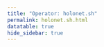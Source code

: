 ```yaml
---
title: "Operator: holonet.sh"
permalink: holonet.sh.html
datatable: true
hide_sidebar: true
---
```


<div>                        <script type="text/javascript">window.PlotlyConfig = {MathJaxConfig: 'local'};</script>
        <script src="https://cdn.plot.ly/plotly-2.4.2.min.js"></script>                <div id="ab0b758b-42b9-42cb-ae71-512c8f0985d7" class="plotly-graph-div" style="height:100%; width:100%;"></div>            <script type="text/javascript">                                    window.PLOTLYENV=window.PLOTLYENV || {};                                    if (document.getElementById("ab0b758b-42b9-42cb-ae71-512c8f0985d7")) {                    Plotly.newPlot(                        "ab0b758b-42b9-42cb-ae71-512c8f0985d7",                        [{"name":"exit probability (%)","type":"scatter","x":["2022-03-07","2022-03-08","2022-03-09","2022-03-10","2022-03-11","2022-03-12","2022-03-13","2022-03-14","2022-03-15","2022-03-16","2022-03-17","2022-03-18","2022-03-19","2022-03-20","2022-03-21","2022-03-22","2022-03-23","2022-03-24","2022-03-25","2022-03-26","2022-03-27","2022-03-28","2022-03-29","2022-03-30","2022-03-31","2022-04-01","2022-04-02","2022-04-03","2022-04-04","2022-04-05","2022-04-06","2022-04-07","2022-04-08","2022-04-09","2022-04-10","2022-04-11","2022-04-12","2022-04-13","2022-04-14","2022-04-15","2022-04-16","2022-04-17","2022-04-18","2022-04-19","2022-04-20","2022-04-21","2022-04-22","2022-04-23","2022-04-24","2022-04-25","2022-04-26","2022-04-27","2022-04-28","2022-04-29","2022-04-30","2022-05-01","2022-05-02","2022-05-03","2022-05-04","2022-05-05","2022-05-06","2022-05-07","2022-05-08","2022-05-09","2022-05-10","2022-05-11","2022-05-12","2022-05-13","2022-05-14","2022-05-15","2022-05-16","2022-05-17","2022-05-18","2022-05-19","2022-05-20","2022-05-21","2022-05-22","2022-05-23","2022-05-24","2022-05-25","2022-05-26","2022-05-27","2022-05-28","2022-05-29","2022-05-30","2022-05-31","2022-06-01","2022-06-02","2022-06-03","2022-06-04","2022-06-05","2022-06-06","2022-06-07","2022-06-08","2022-06-09","2022-06-10","2022-06-11","2022-06-12","2022-06-13","2022-06-14","2022-06-15","2022-06-16","2022-06-17","2022-06-18","2022-06-19","2022-06-20","2022-06-21","2022-06-22","2022-06-23","2022-06-24","2022-06-25","2022-06-26","2022-06-27","2022-06-28","2022-06-29","2022-06-30","2022-07-01","2022-07-02","2022-07-03","2022-07-04","2022-07-05","2022-07-06","2022-07-07","2022-07-08","2022-07-09","2022-07-10","2022-07-11","2022-07-12","2022-07-13","2022-07-14","2022-07-15","2022-07-16","2022-07-17","2022-07-18","2022-07-19","2022-07-20","2022-07-21","2022-07-22","2022-07-23","2022-07-24","2022-07-25","2022-07-26","2022-07-27","2022-07-28","2022-07-29","2022-07-30","2022-07-31","2022-08-01","2022-08-02","2022-08-03","2022-08-04","2022-08-05","2022-08-06","2022-08-07","2022-08-08","2022-08-10","2022-08-11","2022-08-12","2022-08-13","2022-08-14","2022-08-15","2022-08-16","2022-08-17","2022-08-18","2022-08-19","2022-08-20","2022-08-21","2022-08-22","2022-08-23","2022-08-24","2022-08-25","2022-08-26","2022-08-27","2022-08-28","2022-08-29","2022-08-30","2022-08-31","2022-09-01","2022-09-02","2022-09-03","2022-09-04","2022-09-05","2022-09-06","2022-09-07","2022-09-08","2022-09-09","2022-09-10","2022-09-11","2022-09-12"],"xaxis":"x","y":[0.0,0.0,0.0,0.01,null,null,null,0.04,0.04,0.05,0.07,0.09,0.09,0.09,0.1,0.1,0.1,0.1,0.09,0.1,0.1,0.09,0.1,0.1,0.1,0.09,0.1,0.1,0.1,0.11,0.11,0.11,0.11,0.11,0.1,0.11,0.11,0.1,0.09,0.09,0.11,0.11,0.12,0.14,0.15,0.17,0.2,0.21,0.21,0.23,0.25,0.34,0.36,0.35,0.35,0.35,0.34,0.33,0.33,0.35,0.35,0.35,0.4,0.38,0.39,0.38,0.35,0.4,0.41,0.4,0.4,0.39,0.39,0.38,0.4,0.37,0.39,0.39,0.39,0.38,0.41,0.4,0.41,0.43,0.44,0.17,0.18,0.15,0.16,0.15,0.15,0.16,0.17,0.16,0.16,0.17,0.17,0.35,0.37,0.39,0.38,0.47,0.17,0.17,0.18,0.18,0.2,0.23,0.21,0.23,0.24,0.26,0.29,0.31,0.35,0.35,0.3,0.29,0.33,0.32,0.34,0.36,0.35,0.36,0.42,0.47,0.48,0.48,0.48,0.48,0.51,0.52,0.56,0.55,0.59,0.58,0.54,0.59,0.56,0.53,0.53,0.52,0.49,0.5,0.51,0.49,0.45,0.45,0.45,0.25,0.25,0.29,0.27,0.23,0.27,0.25,0.24,0.25,0.24,0.28,0.27,0.28,0.13,0.13,0.13,0.16,0.14,0.15,0.16,0.17,0.17,0.16,0.16,0.16,0.15,0.16,0.12,0.16,0.16,0.17,0.15,0.15,0.15,0.15,0.16,0.16,0.15,0.16,0.15],"yaxis":"y"},{"name":"guard probability (%)","type":"scatter","x":["2022-03-07","2022-03-08","2022-03-09","2022-03-10","2022-03-11","2022-03-12","2022-03-13","2022-03-14","2022-03-15","2022-03-16","2022-03-17","2022-03-18","2022-03-19","2022-03-20","2022-03-21","2022-03-22","2022-03-23","2022-03-24","2022-03-25","2022-03-26","2022-03-27","2022-03-28","2022-03-29","2022-03-30","2022-03-31","2022-04-01","2022-04-02","2022-04-03","2022-04-04","2022-04-05","2022-04-06","2022-04-07","2022-04-08","2022-04-09","2022-04-10","2022-04-11","2022-04-12","2022-04-13","2022-04-14","2022-04-15","2022-04-16","2022-04-17","2022-04-18","2022-04-19","2022-04-20","2022-04-21","2022-04-22","2022-04-23","2022-04-24","2022-04-25","2022-04-26","2022-04-27","2022-04-28","2022-04-29","2022-04-30","2022-05-01","2022-05-02","2022-05-03","2022-05-04","2022-05-05","2022-05-06","2022-05-07","2022-05-08","2022-05-09","2022-05-10","2022-05-11","2022-05-12","2022-05-13","2022-05-14","2022-05-15","2022-05-16","2022-05-17","2022-05-18","2022-05-19","2022-05-20","2022-05-21","2022-05-22","2022-05-23","2022-05-24","2022-05-25","2022-05-26","2022-05-27","2022-05-28","2022-05-29","2022-05-30","2022-05-31","2022-06-01","2022-06-02","2022-06-03","2022-06-04","2022-06-05","2022-06-06","2022-06-07","2022-06-08","2022-06-09","2022-06-10","2022-06-11","2022-06-12","2022-06-13","2022-06-14","2022-06-15","2022-06-16","2022-06-17","2022-06-18","2022-06-19","2022-06-20","2022-06-21","2022-06-22","2022-06-23","2022-06-24","2022-06-25","2022-06-26","2022-06-27","2022-06-28","2022-06-29","2022-06-30","2022-07-01","2022-07-02","2022-07-03","2022-07-04","2022-07-05","2022-07-06","2022-07-07","2022-07-08","2022-07-09","2022-07-10","2022-07-11","2022-07-12","2022-07-13","2022-07-14","2022-07-15","2022-07-16","2022-07-17","2022-07-18","2022-07-19","2022-07-20","2022-07-21","2022-07-22","2022-07-23","2022-07-24","2022-07-25","2022-07-26","2022-07-27","2022-07-28","2022-07-29","2022-07-30","2022-07-31","2022-08-01","2022-08-02","2022-08-03","2022-08-04","2022-08-05","2022-08-06","2022-08-07","2022-08-08","2022-08-10","2022-08-11","2022-08-12","2022-08-13","2022-08-14","2022-08-15","2022-08-16","2022-08-17","2022-08-18","2022-08-19","2022-08-20","2022-08-21","2022-08-22","2022-08-23","2022-08-24","2022-08-25","2022-08-26","2022-08-27","2022-08-28","2022-08-29","2022-08-30","2022-08-31","2022-09-01","2022-09-02","2022-09-03","2022-09-04","2022-09-05","2022-09-06","2022-09-07","2022-09-08","2022-09-09","2022-09-10","2022-09-11","2022-09-12"],"xaxis":"x","y":[0.0,0.0,0.0,0.0,null,null,null,0.0,0.0,0.0,0.0,0.0,0.0,0.0,0.0,0.0,0.0,0.0,0.0,0.0,0.0,0.0,0.0,0.0,0.0,0.0,0.0,0.0,0.0,0.0,0.0,0.0,0.0,0.0,0.0,0.0,0.0,0.0,0.0,0.0,0.0,0.0,0.0,0.0,0.0,0.0,0.0,0.0,0.0,0.0,0.05,0.06,0.09,0.12,0.12,0.12,0.13,0.13,0.13,0.14,0.13,0.13,0.13,0.14,0.14,0.14,0.14,0.15,0.14,0.13,0.12,0.12,0.13,0.13,0.13,0.13,0.13,0.13,0.13,0.13,0.14,0.13,0.13,0.13,0.14,0.15,0.14,0.16,0.16,0.18,0.18,0.19,0.2,0.19,0.19,0.18,0.18,0.17,0.17,0.17,0.17,0.17,0.16,0.15,0.15,0.17,0.16,0.18,0.17,0.17,0.18,0.18,0.18,0.18,0.18,0.17,0.17,0.14,0.14,0.11,0.12,0.12,0.14,0.1,0.11,0.12,0.12,0.1,0.1,0.11,0.12,0.12,0.12,0.12,0.14,0.12,0.11,0.12,0.13,0.13,0.11,0.11,0.11,0.11,0.11,0.11,0.15,0.13,0.13,0.14,0.16,0.13,0.14,0.14,0.14,0.16,0.14,0.15,0.18,0.2,0.21,0.21,0.19,0.19,0.2,0.24,0.26,0.23,0.21,0.2,0.17,0.2,0.2,0.2,0.18,0.18,0.18,0.23,0.22,0.19,0.19,0.2,0.2,0.2,0.19,0.21,0.2,0.16,0.17],"yaxis":"y"},{"name":"advertised bandwidth","type":"scatter","x":["2022-03-07","2022-03-08","2022-03-09","2022-03-10","2022-03-11","2022-03-12","2022-03-13","2022-03-14","2022-03-15","2022-03-16","2022-03-17","2022-03-18","2022-03-19","2022-03-20","2022-03-21","2022-03-22","2022-03-23","2022-03-24","2022-03-25","2022-03-26","2022-03-27","2022-03-28","2022-03-29","2022-03-30","2022-03-31","2022-04-01","2022-04-02","2022-04-03","2022-04-04","2022-04-05","2022-04-06","2022-04-07","2022-04-08","2022-04-09","2022-04-10","2022-04-11","2022-04-12","2022-04-13","2022-04-14","2022-04-15","2022-04-16","2022-04-17","2022-04-18","2022-04-19","2022-04-20","2022-04-21","2022-04-22","2022-04-23","2022-04-24","2022-04-25","2022-04-26","2022-04-27","2022-04-28","2022-04-29","2022-04-30","2022-05-01","2022-05-02","2022-05-03","2022-05-04","2022-05-05","2022-05-06","2022-05-07","2022-05-08","2022-05-09","2022-05-10","2022-05-11","2022-05-12","2022-05-13","2022-05-14","2022-05-15","2022-05-16","2022-05-17","2022-05-18","2022-05-19","2022-05-20","2022-05-21","2022-05-22","2022-05-23","2022-05-24","2022-05-25","2022-05-26","2022-05-27","2022-05-28","2022-05-29","2022-05-30","2022-05-31","2022-06-01","2022-06-02","2022-06-03","2022-06-04","2022-06-05","2022-06-06","2022-06-07","2022-06-08","2022-06-09","2022-06-10","2022-06-11","2022-06-12","2022-06-13","2022-06-14","2022-06-15","2022-06-16","2022-06-17","2022-06-18","2022-06-19","2022-06-20","2022-06-21","2022-06-22","2022-06-23","2022-06-24","2022-06-25","2022-06-26","2022-06-27","2022-06-28","2022-06-29","2022-06-30","2022-07-01","2022-07-02","2022-07-03","2022-07-04","2022-07-05","2022-07-06","2022-07-07","2022-07-08","2022-07-09","2022-07-10","2022-07-11","2022-07-12","2022-07-13","2022-07-14","2022-07-15","2022-07-16","2022-07-17","2022-07-18","2022-07-19","2022-07-20","2022-07-21","2022-07-22","2022-07-23","2022-07-24","2022-07-25","2022-07-26","2022-07-27","2022-07-28","2022-07-29","2022-07-30","2022-07-31","2022-08-01","2022-08-02","2022-08-03","2022-08-04","2022-08-05","2022-08-06","2022-08-07","2022-08-08","2022-08-10","2022-08-11","2022-08-12","2022-08-13","2022-08-14","2022-08-15","2022-08-16","2022-08-17","2022-08-18","2022-08-19","2022-08-20","2022-08-21","2022-08-22","2022-08-23","2022-08-24","2022-08-25","2022-08-26","2022-08-27","2022-08-28","2022-08-29","2022-08-30","2022-08-31","2022-09-01","2022-09-02","2022-09-03","2022-09-04","2022-09-05","2022-09-06","2022-09-07","2022-09-08","2022-09-09","2022-09-10","2022-09-11","2022-09-12"],"xaxis":"x","y":[0.0,0.06,0.06,0.06,0.13,0.13,0.13,0.13,0.21,0.23,0.24,0.27,0.27,0.29,0.31,0.31,0.32,0.32,0.32,0.33,0.32,0.32,0.33,0.32,0.32,0.33,0.32,0.32,0.33,0.33,0.33,0.33,0.33,0.33,0.34,0.36,0.15,0.34,0.34,0.41,0.38,0.37,0.42,0.45,0.43,0.51,0.52,0.59,0.66,0.81,0.88,1.24,1.42,1.42,1.42,1.43,1.36,1.36,1.36,1.35,1.37,1.37,1.47,1.52,1.53,1.5,1.53,1.56,1.51,1.53,1.53,1.53,1.55,1.59,1.64,1.66,1.67,1.71,1.75,1.68,1.69,1.72,1.75,1.79,1.8,1.88,1.93,1.93,1.87,1.93,1.87,1.67,1.68,1.68,1.69,1.6,1.6,1.53,1.55,1.62,1.55,1.51,1.48,1.65,1.66,1.66,1.69,1.7,1.68,1.32,1.35,1.35,1.38,1.46,1.48,1.57,1.63,1.63,1.63,1.8,1.8,1.79,1.56,1.55,1.7,1.73,1.81,1.82,1.9,1.95,1.97,1.99,1.97,1.97,1.94,1.81,1.84,1.85,1.8,1.8,1.77,1.69,1.69,1.69,1.68,1.67,1.65,1.72,1.74,1.75,1.63,1.59,1.56,1.57,1.5,1.5,1.53,1.26,1.37,1.42,1.42,1.39,1.42,1.44,1.48,1.49,1.49,1.5,1.54,1.25,1.26,1.26,1.28,1.24,1.24,1.26,1.26,1.25,1.25,1.26,1.21,1.18,1.16,1.17,1.16,1.24,1.25,1.25,1.29],"yaxis":"y2"}],                        {"hovermode":"x","template":{"data":{"bar":[{"error_x":{"color":"#2a3f5f"},"error_y":{"color":"#2a3f5f"},"marker":{"line":{"color":"#E5ECF6","width":0.5},"pattern":{"fillmode":"overlay","size":10,"solidity":0.2}},"type":"bar"}],"barpolar":[{"marker":{"line":{"color":"#E5ECF6","width":0.5},"pattern":{"fillmode":"overlay","size":10,"solidity":0.2}},"type":"barpolar"}],"carpet":[{"aaxis":{"endlinecolor":"#2a3f5f","gridcolor":"white","linecolor":"white","minorgridcolor":"white","startlinecolor":"#2a3f5f"},"baxis":{"endlinecolor":"#2a3f5f","gridcolor":"white","linecolor":"white","minorgridcolor":"white","startlinecolor":"#2a3f5f"},"type":"carpet"}],"choropleth":[{"colorbar":{"outlinewidth":0,"ticks":""},"type":"choropleth"}],"contour":[{"colorbar":{"outlinewidth":0,"ticks":""},"colorscale":[[0.0,"#0d0887"],[0.1111111111111111,"#46039f"],[0.2222222222222222,"#7201a8"],[0.3333333333333333,"#9c179e"],[0.4444444444444444,"#bd3786"],[0.5555555555555556,"#d8576b"],[0.6666666666666666,"#ed7953"],[0.7777777777777778,"#fb9f3a"],[0.8888888888888888,"#fdca26"],[1.0,"#f0f921"]],"type":"contour"}],"contourcarpet":[{"colorbar":{"outlinewidth":0,"ticks":""},"type":"contourcarpet"}],"heatmap":[{"colorbar":{"outlinewidth":0,"ticks":""},"colorscale":[[0.0,"#0d0887"],[0.1111111111111111,"#46039f"],[0.2222222222222222,"#7201a8"],[0.3333333333333333,"#9c179e"],[0.4444444444444444,"#bd3786"],[0.5555555555555556,"#d8576b"],[0.6666666666666666,"#ed7953"],[0.7777777777777778,"#fb9f3a"],[0.8888888888888888,"#fdca26"],[1.0,"#f0f921"]],"type":"heatmap"}],"heatmapgl":[{"colorbar":{"outlinewidth":0,"ticks":""},"colorscale":[[0.0,"#0d0887"],[0.1111111111111111,"#46039f"],[0.2222222222222222,"#7201a8"],[0.3333333333333333,"#9c179e"],[0.4444444444444444,"#bd3786"],[0.5555555555555556,"#d8576b"],[0.6666666666666666,"#ed7953"],[0.7777777777777778,"#fb9f3a"],[0.8888888888888888,"#fdca26"],[1.0,"#f0f921"]],"type":"heatmapgl"}],"histogram":[{"marker":{"pattern":{"fillmode":"overlay","size":10,"solidity":0.2}},"type":"histogram"}],"histogram2d":[{"colorbar":{"outlinewidth":0,"ticks":""},"colorscale":[[0.0,"#0d0887"],[0.1111111111111111,"#46039f"],[0.2222222222222222,"#7201a8"],[0.3333333333333333,"#9c179e"],[0.4444444444444444,"#bd3786"],[0.5555555555555556,"#d8576b"],[0.6666666666666666,"#ed7953"],[0.7777777777777778,"#fb9f3a"],[0.8888888888888888,"#fdca26"],[1.0,"#f0f921"]],"type":"histogram2d"}],"histogram2dcontour":[{"colorbar":{"outlinewidth":0,"ticks":""},"colorscale":[[0.0,"#0d0887"],[0.1111111111111111,"#46039f"],[0.2222222222222222,"#7201a8"],[0.3333333333333333,"#9c179e"],[0.4444444444444444,"#bd3786"],[0.5555555555555556,"#d8576b"],[0.6666666666666666,"#ed7953"],[0.7777777777777778,"#fb9f3a"],[0.8888888888888888,"#fdca26"],[1.0,"#f0f921"]],"type":"histogram2dcontour"}],"mesh3d":[{"colorbar":{"outlinewidth":0,"ticks":""},"type":"mesh3d"}],"parcoords":[{"line":{"colorbar":{"outlinewidth":0,"ticks":""}},"type":"parcoords"}],"pie":[{"automargin":true,"type":"pie"}],"scatter":[{"marker":{"colorbar":{"outlinewidth":0,"ticks":""}},"type":"scatter"}],"scatter3d":[{"line":{"colorbar":{"outlinewidth":0,"ticks":""}},"marker":{"colorbar":{"outlinewidth":0,"ticks":""}},"type":"scatter3d"}],"scattercarpet":[{"marker":{"colorbar":{"outlinewidth":0,"ticks":""}},"type":"scattercarpet"}],"scattergeo":[{"marker":{"colorbar":{"outlinewidth":0,"ticks":""}},"type":"scattergeo"}],"scattergl":[{"marker":{"colorbar":{"outlinewidth":0,"ticks":""}},"type":"scattergl"}],"scattermapbox":[{"marker":{"colorbar":{"outlinewidth":0,"ticks":""}},"type":"scattermapbox"}],"scatterpolar":[{"marker":{"colorbar":{"outlinewidth":0,"ticks":""}},"type":"scatterpolar"}],"scatterpolargl":[{"marker":{"colorbar":{"outlinewidth":0,"ticks":""}},"type":"scatterpolargl"}],"scatterternary":[{"marker":{"colorbar":{"outlinewidth":0,"ticks":""}},"type":"scatterternary"}],"surface":[{"colorbar":{"outlinewidth":0,"ticks":""},"colorscale":[[0.0,"#0d0887"],[0.1111111111111111,"#46039f"],[0.2222222222222222,"#7201a8"],[0.3333333333333333,"#9c179e"],[0.4444444444444444,"#bd3786"],[0.5555555555555556,"#d8576b"],[0.6666666666666666,"#ed7953"],[0.7777777777777778,"#fb9f3a"],[0.8888888888888888,"#fdca26"],[1.0,"#f0f921"]],"type":"surface"}],"table":[{"cells":{"fill":{"color":"#EBF0F8"},"line":{"color":"white"}},"header":{"fill":{"color":"#C8D4E3"},"line":{"color":"white"}},"type":"table"}]},"layout":{"annotationdefaults":{"arrowcolor":"#2a3f5f","arrowhead":0,"arrowwidth":1},"autotypenumbers":"strict","coloraxis":{"colorbar":{"outlinewidth":0,"ticks":""}},"colorscale":{"diverging":[[0,"#8e0152"],[0.1,"#c51b7d"],[0.2,"#de77ae"],[0.3,"#f1b6da"],[0.4,"#fde0ef"],[0.5,"#f7f7f7"],[0.6,"#e6f5d0"],[0.7,"#b8e186"],[0.8,"#7fbc41"],[0.9,"#4d9221"],[1,"#276419"]],"sequential":[[0.0,"#0d0887"],[0.1111111111111111,"#46039f"],[0.2222222222222222,"#7201a8"],[0.3333333333333333,"#9c179e"],[0.4444444444444444,"#bd3786"],[0.5555555555555556,"#d8576b"],[0.6666666666666666,"#ed7953"],[0.7777777777777778,"#fb9f3a"],[0.8888888888888888,"#fdca26"],[1.0,"#f0f921"]],"sequentialminus":[[0.0,"#0d0887"],[0.1111111111111111,"#46039f"],[0.2222222222222222,"#7201a8"],[0.3333333333333333,"#9c179e"],[0.4444444444444444,"#bd3786"],[0.5555555555555556,"#d8576b"],[0.6666666666666666,"#ed7953"],[0.7777777777777778,"#fb9f3a"],[0.8888888888888888,"#fdca26"],[1.0,"#f0f921"]]},"colorway":["#636efa","#EF553B","#00cc96","#ab63fa","#FFA15A","#19d3f3","#FF6692","#B6E880","#FF97FF","#FECB52"],"font":{"color":"#2a3f5f"},"geo":{"bgcolor":"white","lakecolor":"white","landcolor":"#E5ECF6","showlakes":true,"showland":true,"subunitcolor":"white"},"hoverlabel":{"align":"left"},"hovermode":"closest","mapbox":{"style":"light"},"paper_bgcolor":"white","plot_bgcolor":"#E5ECF6","polar":{"angularaxis":{"gridcolor":"white","linecolor":"white","ticks":""},"bgcolor":"#E5ECF6","radialaxis":{"gridcolor":"white","linecolor":"white","ticks":""}},"scene":{"xaxis":{"backgroundcolor":"#E5ECF6","gridcolor":"white","gridwidth":2,"linecolor":"white","showbackground":true,"ticks":"","zerolinecolor":"white"},"yaxis":{"backgroundcolor":"#E5ECF6","gridcolor":"white","gridwidth":2,"linecolor":"white","showbackground":true,"ticks":"","zerolinecolor":"white"},"zaxis":{"backgroundcolor":"#E5ECF6","gridcolor":"white","gridwidth":2,"linecolor":"white","showbackground":true,"ticks":"","zerolinecolor":"white"}},"shapedefaults":{"line":{"color":"#2a3f5f"}},"ternary":{"aaxis":{"gridcolor":"white","linecolor":"white","ticks":""},"baxis":{"gridcolor":"white","linecolor":"white","ticks":""},"bgcolor":"#E5ECF6","caxis":{"gridcolor":"white","linecolor":"white","ticks":""}},"title":{"x":0.05},"xaxis":{"automargin":true,"gridcolor":"white","linecolor":"white","ticks":"","title":{"standoff":15},"zerolinecolor":"white","zerolinewidth":2},"yaxis":{"automargin":true,"gridcolor":"white","linecolor":"white","ticks":"","title":{"standoff":15},"zerolinecolor":"white","zerolinewidth":2}}},"xaxis":{"anchor":"y","domain":[0.0,0.94],"rangeselector":{"buttons":[{"count":7,"label":"week","step":"day","stepmode":"backward"},{"count":1,"label":"month","step":"month","stepmode":"backward"},{"count":6,"label":"6 months","step":"month","stepmode":"backward"},{"count":1,"label":"year","step":"year","stepmode":"backward"},{"step":"all"}]}},"yaxis":{"anchor":"x","domain":[0.0,1.0],"rangemode":"nonnegative","ticksuffix":"%","title":{"text":"exit / guard probability"}},"yaxis2":{"anchor":"x","overlaying":"y","rangemode":"nonnegative","side":"right","ticksuffix":" Gbit/s","title":{"text":"advertised bandwidth"}}},                        {"responsive": true}                    )                };                            </script>        </div>

Only proven relays are included in the graph and table. A proven relay claims to be part of a domain
and can be verified to be part of it via the
["well-known" URL or DNS records](https://nusenu.github.io/ContactInfo-Information-Sharing-Specification/#proof).

<div class="datatable-begin"></div>

| Nickname                                                       |   Mbit/s | Exit   | IPv4                                                     | IPv6                                                                                           | First Seen   | Tor Version       | AS Name                                                  |
|:---------------------------------------------------------------|---------:|:-------|:---------------------------------------------------------|:-----------------------------------------------------------------------------------------------|:-------------|:------------------|:---------------------------------------------------------|
| [K3PO](w/relay/0F931E7156F26B964B3E90B81DDEAE469929E265.html)  |       74 | Y      | [185.117.118.47](https://stat.ripe.net/185.117.118.47)   | [2a0c:f040:0:8::3](https://stat.ripe.net/2a0c:f040:0:8::3)                                     | 2022-04-19   | 0.4.7.10          | [Oy Crea Nova Hosting Solution Ltd](w/as_number/AS51765) |
| [CH33P](w/relay/23512D64F8A1EC1189F153A3BC74AD76D2343DFC.html) |      146 | N      | [185.247.226.113](https://stat.ripe.net/185.247.226.113) | [2a06:1700:2:18:4348:2d:3333:50](https://stat.ripe.net/2a06:1700:2:18:4348:2d:3333:50)         | 2022-03-07   | 0.4.7.10          | [Flokinet Ltd](w/as_number/AS200651)                     |
| [R2C4](w/relay/55A877F6FCADC25AA89A940033DA49103BCB11F3.html)  |      125 | N      | [95.85.72.207](https://stat.ripe.net/95.85.72.207)       | [2a03:90c0:275::e3](https://stat.ripe.net/2a03:90c0:275::e3)                                   | 2022-04-21   | 0.4.7.10          | [G-Core Labs S.A.](w/as_number/AS202422)                 |
| [R8B7](w/relay/8106D3D43FBD92D5D8EEBC3E5031B268FCDDC425.html)  |      125 | N      | [185.82.126.172](https://stat.ripe.net/185.82.126.172)   | [2a02:7aa0:5000::4c](https://stat.ripe.net/2a02:7aa0:5000::4c)                                 | 2016-06-13   | 0.4.7.10          | [Sia Nano IT](w/as_number/AS52173)                       |
| [R2D2](w/relay/9AB4B4F5B279DC611BEB62E4528EB91F59A6BB14.html)  |      141 | Y      | [185.247.226.98](https://stat.ripe.net/185.247.226.98)   | [2a06:1700:2:17:0:5232:2d:4432](https://stat.ripe.net/2a06:1700:2:17:0:5232:2d:4432)           | 2022-03-07   | 0.4.7.10          | [Flokinet Ltd](w/as_number/AS200651)                     |
| [R3S6](w/relay/9CF7E84D403719CBD0B2381AB810F0AF9DAD2794.html)  |      147 | Y      | [185.146.232.168](https://stat.ripe.net/185.146.232.168) | [2a06:1700:0:164:0:5233:2d:5336](https://stat.ripe.net/2a06:1700:0:164:0:5233:2d:5336)         | 2016-07-21   | 0.4.7.10          | [Flokinet Ltd](w/as_number/AS200651)                     |
| [R5SK1](w/relay/A8FB73D917B7C2B851A358729359E13EBA5978FA.html) |      341 | N      | [132.145.22.208](https://stat.ripe.net/132.145.22.208)   | [2603:c020:c007:cab:5235:2d:534b:31](https://stat.ripe.net/2603:c020:c007:cab:5235:2d:534b:31) | 2022-04-18   | 0.4.7.10          | [ORACLE-BMC-31898](w/as_number/AS31898)                  |
| [IG11](w/relay/CC8732E6E34D8C1AA61A3B7FE95DDD71BCE9C880.html)  |       65 | Y      | [94.140.114.210](https://stat.ripe.net/94.140.114.210)   | [2a02:7aa0:4000::eb](https://stat.ripe.net/2a02:7aa0:4000::eb)                                 | 2022-03-07   | 0.4.7.10          | [Sia Nano IT](w/as_number/AS43513)                       |
| [4A7](w/relay/E047C7D78514BA2634C22D467763B32DE0352AA9.html)   |      125 | N      | [5.161.104.225](https://stat.ripe.net/5.161.104.225)     | [2a01:4ff:f0:87de:0:34:2d:4137](https://stat.ripe.net/2a01:4ff:f0:87de:0:34:2d:4137)           | 2022-04-23   | 0.4.8.0-alpha-dev | [Hetzner Online GmbH](w/as_number/AS213230)              |

<div class="datatable-end"></div> 

# Bridges

<div class="datatable-begin"></div>

| Nickname                                                                                         |   Advertised Bandwidth (Mbit/s) | Tor Version   |
|:-------------------------------------------------------------------------------------------------|--------------------------------:|:--------------|
| [IG88B](https://metrics.torproject.org/rs.html#details/14952984384CF2D48A6515F34720E010827B60F7) |                              67 | 0.4.7.10      |
| [BB9E](https://metrics.torproject.org/rs.html#details/41B61D77BBF7E5DD8245C962C46843BEA6B2E60F)  |                              47 | 0.4.7.10      |
| [AP5](https://metrics.torproject.org/rs.html#details/73D4C0ED6CF7C692962E394830CAD49DBF30261D)   |                              39 | 0.4.7.10      |
| [BB8](https://metrics.torproject.org/rs.html#details/5069374AD0F6CDA6BEE7FBEDFB9A84149EB6D75B)   |                              36 | 0.4.7.10      |
| [TC14](https://metrics.torproject.org/rs.html#details/AAA47DFF73B971C3B96C2B8D61BA754B0452DE62)  |                              18 | 0.4.7.10      |
| [R3A3](https://metrics.torproject.org/rs.html#details/0EC3F8B0498928F25380A02A9821E9A29B557A5C)  |                              15 | 0.4.7.10      |

<div class="datatable-end"></div> 